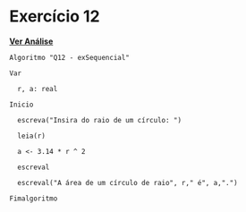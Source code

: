 # Exercício 12
[**Ver Análise**](Analise12.md)
```
Algoritmo "Q12 - exSequencial"

Var

  r, a: real

Inicio

  escreva("Insira do raio de um círculo: ")
  
  leia(r)
  
  a <- 3.14 * r ^ 2
  
  escreval
  
  escreval("A área de um círculo de raio", r," é", a,".")

Fimalgoritmo
